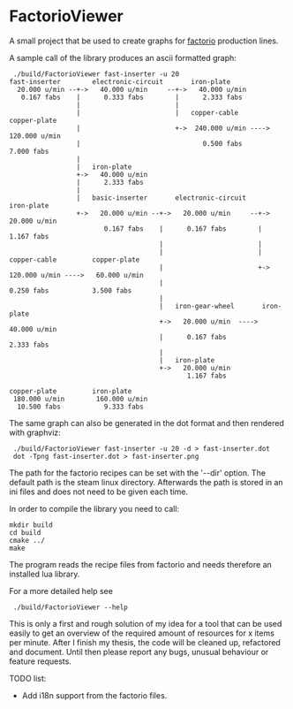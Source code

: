 # FactorioViewer

A small project that be used to create graphs for [factorio](https://www.factorio.com/) production lines.

A sample call of the library produces an ascii formatted graph:
~~~
 ./build/FactorioViewer fast-inserter -u 20
fast-inserter        electronic-circuit       iron-plate
  20.000 u/min --+->   40.000 u/min     --+->   40.000 u/min
   0.167 fabs    |      0.333 fabs        |      2.333 fabs
                 |                        |
                 |                        |   copper-cable         copper-plate
                 |                        +->  240.000 u/min ---->  120.000 u/min
                 |                               0.500 fabs           7.000 fabs
                 |
                 |   iron-plate
                 +->   40.000 u/min
                 |      2.333 fabs
                 |
                 |   basic-inserter       electronic-circuit       iron-plate
                 +->   20.000 u/min --+->   20.000 u/min     --+->   20.000 u/min
                        0.167 fabs    |      0.167 fabs        |      1.167 fabs
                                      |                        |
                                      |                        |   copper-cable         copper-plate
                                      |                        +->  120.000 u/min ---->   60.000 u/min
                                      |                               0.250 fabs           3.500 fabs
                                      |
                                      |   iron-gear-wheel       iron-plate
                                      +->   20.000 u/min  ---->   40.000 u/min
                                      |      0.167 fabs            2.333 fabs
                                      |
                                      |   iron-plate
                                      +->   20.000 u/min
                                             1.167 fabs

copper-plate         iron-plate
 180.000 u/min        160.000 u/min
  10.500 fabs           9.333 fabs
~~~

The same graph can also be generated in the dot format and then rendered with graphviz:
~~~
 ./build/FactorioViewer fast-inserter -u 20 -d > fast-inserter.dot
 dot -Tpng fast-inserter.dot > fast-inserter.png
~~~

The path for the factorio recipes can be set with the '--dir' option. The default path is the steam linux directory.
Afterwards the path is stored in an ini files and does not need to be given each time.

In order to compile the library you need to call:

~~~
mkdir build
cd build
cmake ../
make
~~~

The program reads the recipe files from factorio and needs therefore an installed lua library.

For a more detailed help see
~~~
 ./build/FactorioViewer --help
~~~

This is only a first and rough solution of my idea for a tool that can be used easily to get an overview of the required
amount of resources for x items per minute. After I finish my thesis, the code will be cleaned up, refactored and document.
Until then please report any bugs, unusual behaviour or feature requests.

TODO list:
 - Add i18n support from the factorio files.